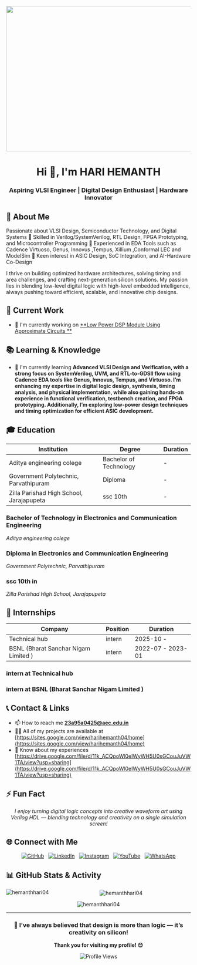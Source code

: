 <div align="center">
<img width="1584" height="396" alt="Grey and Black Simple Marketing LinkedIn Banner" src="https://github.com/user-attachments/assets/f2afe1ff-9350-4846-9b2e-5ab3c8b700dd" />
</div>

<div align="center">

# Hi 👋, I'm HARI HEMANTH

### Aspiring VLSI Engineer | Digital Design Enthusiast | Hardware Innovator

</div>

## 🚀 About Me

Passionate about VLSI Design, Semiconductor Technology, and Digital Systems
🔹 Skilled in Verilog/SystemVerilog, RTL Design, FPGA Prototyping, and Microcontroller Programming
🔹 Experienced in EDA Tools such as Cadence Virtuoso, Genus, Innovus ,Tempus, Xillium ,Conformal LEC   and ModelSim
🔹 Keen interest in ASIC Design, SoC Integration, and AI-Hardware Co-Design

I thrive on building optimized hardware architectures, solving timing and area challenges, and crafting next-generation silicon solutions. My passion lies in blending low-level digital logic with high-level embedded intelligence, always pushing toward efficient, scalable, and innovative chip designs.

## 💼 Current Work

<div align="left">

- 🔭 I'm currently working on [**Low Power DSP Module Using Approximate Circuits **](https://sites.google.com/view/synthesissquad/report?authuser=0)

</div>

## 📚 Learning & Knowledge

<div align="left">

- 🌱 I'm currently learning **Advanced VLSI Design and Verification, with a strong focus on SystemVerilog, UVM, and RTL-to-GDSII flow using Cadence EDA tools like Genus, Innovus, Tempus, and Virtuoso. I’m enhancing my expertise in digital logic design, synthesis, timing analysis, and physical implementation, while also gaining hands-on experience in functional verification, testbench creation, and FPGA prototyping. Additionally, I’m exploring low-power design techniques and timing optimization for efficient ASIC development.**

</div>

## 🎓 Education

| Institution | Degree | Duration |
|---|---|---|
| Aditya engineering colege  | Bachelor of Technology |  -  |
| Government Polytechnic, Parvathipuram | Diploma |  -  |
| Zilla Parishad High School, Jarajapupeta   | ssc 10th |  -  |

### Bachelor of Technology in Electronics and Communication Engineering 
*Aditya engineering colege*

### Diploma in Electronics and Communication Engineering 
*Government Polytechnic, Parvathipuram*

### ssc 10th in 
*Zilla Parishad High School, Jarajapupeta*

## 💼 Internships

| Company | Position | Duration |
|---|---|---|
| Technical hub | intern | 2025-10 -  |
| BSNL (Bharat Sanchar Nigam Limited )  | intern | 2022-07 - 2023-01 |

### intern at Technical hub

### intern at BSNL (Bharat Sanchar Nigam Limited ) 

## 📞 Contact & Links

<div align="left">

- 📫 How to reach me **23a95a0425@aec.edu.in**
- 👨‍💻 All of my projects are available at [https://sites.google.com/view/harihemanth04/home](https://sites.google.com/view/harihemanth04/home)
- 📄 Know about my experiences [https://drive.google.com/file/d/11k_ACQpoWl0eIWyWH5U0sGCouJuVW1TA/view?usp=sharing](https://drive.google.com/file/d/11k_ACQpoWl0eIWyWH5U0sGCouJuVW1TA/view?usp=sharing)

</div>

## ⚡ Fun Fact

<div align="center">

*I enjoy turning digital logic concepts into creative waveform art using Verilog HDL — blending technology and creativity on a single simulation screen!*

</div>

## 🌐 Connect with Me

<div align="center">

[![GitHub](https://img.shields.io/badge/GitHub-181717?style=for-the-badge&logo=github&logoColor=white)](https://github.com/hemanthhari04)&nbsp;&nbsp;&nbsp;[![LinkedIn](https://img.shields.io/badge/LinkedIn-0A66C2?style=for-the-badge&logo=linkedin&logoColor=white)](https://www.linkedin.com/in/harihemanth0406/)&nbsp;&nbsp;&nbsp;[![Instagram](https://img.shields.io/badge/Instagram-E4405F?style=for-the-badge&logo=instagram&logoColor=white)](https://instagram.com/harisuresh254)&nbsp;&nbsp;&nbsp;[![YouTube](https://img.shields.io/badge/YouTube-FF0000?style=for-the-badge&logo=youtube&logoColor=white)](https://www.youtube.com/@harihemanth04)&nbsp;&nbsp;&nbsp;[![WhatsApp](https://img.shields.io/badge/WhatsApp-25D366?style=for-the-badge&logo=whatsapp&logoColor=white)](https://wa.me/9985745754)

</div>

## 📊 GitHub Stats & Activity

<div align="center">
<p><img align="left" src="https://github-readme-stats.vercel.app/api/top-langs?username=hemanthhari04&show_icons=true&locale=en&layout=compact" alt="hemanthhari04" /></p>

<p>&nbsp;<img align="center" src="https://github-readme-stats.vercel.app/api?username=hemanthhari04&show_icons=true&locale=en" alt="hemanthhari04" /></p>

<p><img align="center" src="https://github-readme-streak-stats.herokuapp.com/?user=hemanthhari04&" alt="hemanthhari04" /></p>



---

<div align="center">

### 🎯 I’ve always believed that design is more than logic — it’s creativity on silicon!

**Thank you for visiting my profile! 😊**

![Profile Views](https://komarev.com/ghpvc/?username=yourusername&color=brightgreen&style=flat-square&label=Profile+Views)

</div>

